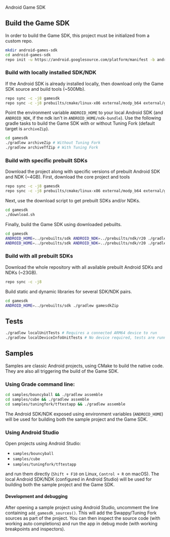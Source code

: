 Android Game SDK

## Build the Game SDK

In order to build the Game SDK, this project must be initialized from a custom repo.

```bash
mkdir android-games-sdk
cd android-games-sdk
repo init -u https://android.googlesource.com/platform/manifest -b android-games-sdk
```
### Build with locally installed SDK/NDK

If the Android SDK is already installed locally, then download only the Game SDK source and build tools (~500Mb).

```bash
repo sync -c -j8 gamesdk
repo sync -c -j8 prebuilts/cmake/linux-x86 external/modp_b64 external/googletest external/nanopb-c external/protobuf
```

Point the environment variable `ANDROID_HOME` to your local Android SDK (and `ANDROID_NDK`, if the ndk isn't in `ANDROID_HOME/ndk-bundle`).
Use the following gradle tasks to build the Game SDK with or without Tuning Fork (default target is `archiveZip`).

```bash
cd gamesdk
./gradlew archiveZip # Without Tuning Fork
./gradlew archiveTfZip # With Tuning Fork
```

### Build with specific prebuilt SDKs

Download the project along with specific versions of prebuilt Android SDK and NDK (~4GB).
First, download the core project and tools

```bash
repo sync -c -j8 gamesdk
repo sync -c -j8 prebuilts/cmake/linux-x86 external/modp_b64 external/googletest external/nanopb-c external/protobuf
```

Next, use the download script to get prebuilt SDKs and/or NDKs.

```bash
cd gamesdk
./download.sh
```

Finally, build the Game SDK using downloaded pebuilts.

```bash
cd gamesdk
ANDROID_HOME=../prebuilts/sdk ANDROID_NDK=../prebuilts/ndk/r20 ./gradlew archiveZip # Without Tuning Fork
ANDROID_HOME=../prebuilts/sdk ANDROID_NDK=../prebuilts/ndk/r20 ./gradlew archiveTfZip # With Tuning Fork
```

### Build with all prebuilt SDKs

Download the whole repository with all available prebuilt Android SDKs and NDKs (~23GB).

```bash
repo sync -c -j8
```

Build static and dynamic libraries for several SDK/NDK pairs.

```bash
cd gamesdk
ANDROID_HOME=../prebuilts/sdk ./gradlew gamesdkZip
```

## Tests

```bash
./gradlew localUnitTests # Requires a connected ARM64 device to run
./gradlew localDeviceInfoUnitTests # No device required, tests are running on host
```

## Samples

Samples are classic Android projects, using CMake to build the native code. They are also all triggering the build of the Game SDK.

### Using Grade command line:

```bash
cd samples/bouncyball && ./gradlew assemble
cd samples/cube && ./gradlew assemble
cd samples/tuningfork/tftestapp && ./gradlew assemble
```

The Android SDK/NDK exposed using environment variables (`ANDROID_HOME`) will be used for building both the sample project and the Game SDK.

### Using Android Studio

Open projects using Android Studio:

* `samples/bouncyball`
* `samples/cube`
* `samples/tuningfork/tftestapp`

and run them directly (`Shift + F10` on Linux, `Control + R` on macOS). The local Android SDK/NDK (configured in Android Studio) will be used for building both the sample project and the Game SDK.

#### Development and debugging

After opening a sample project using Android Studio, uncomment the line containing `add_gamesdk_sources()`.
This will add the Swappy/Tuning Fork sources as part of the project. You can then inspect the source code (with working auto completions) and run the app in debug mode (with working breakpoints and inspectors).

